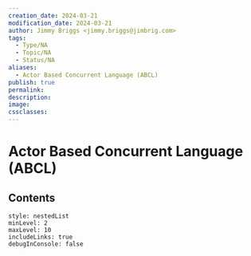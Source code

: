 ```yaml
---
creation_date: 2024-03-21
modification_date: 2024-03-21
author: Jimmy Briggs <jimmy.briggs@jimbrig.com>
tags:
  - Type/NA
  - Topic/NA
  - Status/NA
aliases:
  - Actor Based Concurrent Language (ABCL)
publish: true
permalink:
description:
image:
cssclasses:
---
```



# Actor Based Concurrent Language (ABCL)

## Contents

```table-of-contents
style: nestedList
minLevel: 2
maxLevel: 10
includeLinks: true
debugInConsole: false
```
